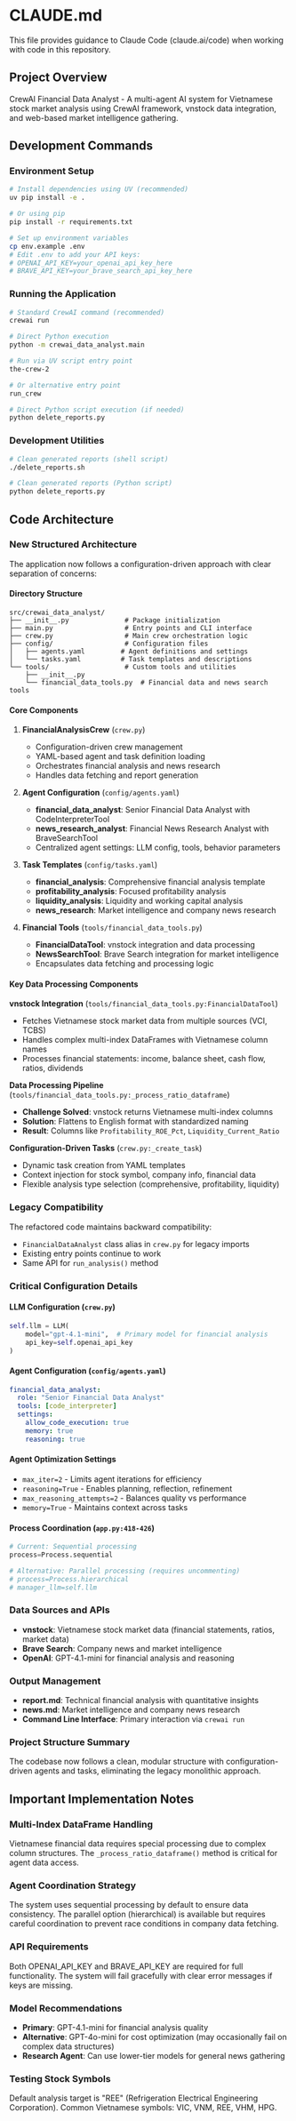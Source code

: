# CLAUDE.md

This file provides guidance to Claude Code (claude.ai/code) when working with code in this repository.

## Project Overview
CrewAI Financial Data Analyst - A multi-agent AI system for Vietnamese stock market analysis using CrewAI framework, vnstock data integration, and web-based market intelligence gathering.

## Development Commands

### Environment Setup
```bash
# Install dependencies using UV (recommended)
uv pip install -e .

# Or using pip
pip install -r requirements.txt

# Set up environment variables
cp env.example .env
# Edit .env to add your API keys:
# OPENAI_API_KEY=your_openai_api_key_here
# BRAVE_API_KEY=your_brave_search_api_key_here
```

### Running the Application
```bash
# Standard CrewAI command (recommended)
crewai run

# Direct Python execution
python -m crewai_data_analyst.main

# Run via UV script entry point
the-crew-2

# Or alternative entry point
run_crew

# Direct Python script execution (if needed)
python delete_reports.py
```

### Development Utilities
```bash
# Clean generated reports (shell script)
./delete_reports.sh

# Clean generated reports (Python script)
python delete_reports.py
```

## Code Architecture

### New Structured Architecture
The application now follows a configuration-driven approach with clear separation of concerns:

#### Directory Structure
```
src/crewai_data_analyst/
├── __init__.py              # Package initialization
├── main.py                  # Entry points and CLI interface  
├── crew.py                  # Main crew orchestration logic
├── config/                  # Configuration files
│   ├── agents.yaml         # Agent definitions and settings
│   └── tasks.yaml          # Task templates and descriptions
└── tools/                   # Custom tools and utilities
    ├── __init__.py
    └── financial_data_tools.py  # Financial data and news search tools
```

#### Core Components

1. **FinancialAnalysisCrew** (`crew.py`)
   - Configuration-driven crew management
   - YAML-based agent and task definition loading
   - Orchestrates financial analysis and news research
   - Handles data fetching and report generation

2. **Agent Configuration** (`config/agents.yaml`)
   - **financial_data_analyst**: Senior Financial Data Analyst with CodeInterpreterTool
   - **news_research_analyst**: Financial News Research Analyst with BraveSearchTool
   - Centralized agent settings: LLM config, tools, behavior parameters

3. **Task Templates** (`config/tasks.yaml`)
   - **financial_analysis**: Comprehensive financial analysis template
   - **profitability_analysis**: Focused profitability analysis
   - **liquidity_analysis**: Liquidity and working capital analysis  
   - **news_research**: Market intelligence and company news research

4. **Financial Tools** (`tools/financial_data_tools.py`)
   - **FinancialDataTool**: vnstock integration and data processing
   - **NewsSearchTool**: Brave Search integration for market intelligence
   - Encapsulates data fetching and processing logic

#### Key Data Processing Components

**vnstock Integration** (`tools/financial_data_tools.py:FinancialDataTool`)
- Fetches Vietnamese stock market data from multiple sources (VCI, TCBS)
- Handles complex multi-index DataFrames with Vietnamese column names
- Processes financial statements: income, balance sheet, cash flow, ratios, dividends

**Data Processing Pipeline** (`tools/financial_data_tools.py:_process_ratio_dataframe`)
- **Challenge Solved**: vnstock returns Vietnamese multi-index columns
- **Solution**: Flattens to English format with standardized naming
- **Result**: Columns like `Profitability_ROE_Pct`, `Liquidity_Current_Ratio`

**Configuration-Driven Tasks** (`crew.py:_create_task`)
- Dynamic task creation from YAML templates
- Context injection for stock symbol, company info, financial data
- Flexible analysis type selection (comprehensive, profitability, liquidity)

### Legacy Compatibility
The refactored code maintains backward compatibility:
- `FinancialDataAnalyst` class alias in `crew.py` for legacy imports
- Existing entry points continue to work
- Same API for `run_analysis()` method

### Critical Configuration Details

#### LLM Configuration (`crew.py`)
```python
self.llm = LLM(
    model="gpt-4.1-mini",  # Primary model for financial analysis
    api_key=self.openai_api_key
)
```

#### Agent Configuration (`config/agents.yaml`)
```yaml
financial_data_analyst:
  role: "Senior Financial Data Analyst"
  tools: [code_interpreter]
  settings:
    allow_code_execution: true
    memory: true
    reasoning: true
```

#### Agent Optimization Settings
- `max_iter=2` - Limits agent iterations for efficiency
- `reasoning=True` - Enables planning, reflection, refinement
- `max_reasoning_attempts=2` - Balances quality vs performance
- `memory=True` - Maintains context across tasks

#### Process Coordination (`app.py:418-426`)
```python
# Current: Sequential processing
process=Process.sequential

# Alternative: Parallel processing (requires uncommenting)
# process=Process.hierarchical
# manager_llm=self.llm
```

### Data Sources and APIs
- **vnstock**: Vietnamese stock market data (financial statements, ratios, market data)
- **Brave Search**: Company news and market intelligence
- **OpenAI**: GPT-4.1-mini for financial analysis and reasoning

### Output Management
- **report.md**: Technical financial analysis with quantitative insights
- **news.md**: Market intelligence and company news research  
- **Command Line Interface**: Primary interaction via `crewai run`

### Project Structure Summary
The codebase now follows a clean, modular structure with configuration-driven agents and tasks, eliminating the legacy monolithic approach.

## Important Implementation Notes

### Multi-Index DataFrame Handling
Vietnamese financial data requires special processing due to complex column structures. The `_process_ratio_dataframe()` method is critical for agent data access.

### Agent Coordination Strategy
The system uses sequential processing by default to ensure data consistency. The parallel option (hierarchical) is available but requires careful coordination to prevent race conditions in company data fetching.

### API Requirements
Both OPENAI_API_KEY and BRAVE_API_KEY are required for full functionality. The system will fail gracefully with clear error messages if keys are missing.

### Model Recommendations
- **Primary**: GPT-4.1-mini for financial analysis quality
- **Alternative**: GPT-4o-mini for cost optimization (may occasionally fail on complex data structures)
- **Research Agent**: Can use lower-tier models for general news gathering

### Testing Stock Symbols
Default analysis target is "REE" (Refrigeration Electrical Engineering Corporation). Common Vietnamese symbols: VIC, VNM, REE, VHM, HPG.